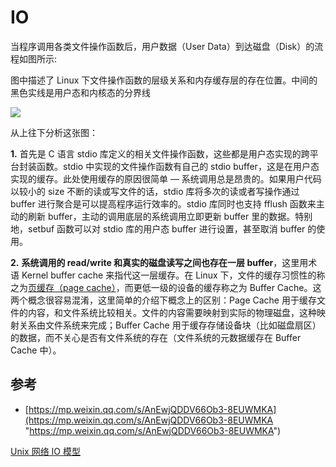 # IO

当程序调用各类文件操作函数后，用户数据（User Data）到达磁盘（Disk）的流程如图所示:

图中描述了 Linux 下文件操作函数的层级关系和内存缓存层的存在位置。中间的黑色实线是用户态和内核态的分界线

![](https://tva1.sinaimg.cn/large/e6c9d24ely1h181gryrjzj20u00pw769.jpg)

从上往下分析这张图：

**1.** 首先是 C 语言 stdio 库定义的相关文件操作函数，这些都是用户态实现的跨平台封装函数。stdio 中实现的文件操作函数有自己的 stdio buffer，这是在用户态实现的缓存。此处使用缓存的原因很简单 — 系统调用总是昂贵的。如果用户代码以较小的 size 不断的读或写文件的话，stdio 库将多次的读或者写操作通过 buffer 进行聚合是可以提高程序运行效率的。stdio 库同时也支持 fflush 函数来主动的刷新 buffer，主动的调用底层的系统调用立即更新 buffer 里的数据。特别地，setbuf 函数可以对 stdio 库的用户态 buffer 进行设置，甚至取消 buffer 的使用。

**2.** **系统调用的 read/write 和真实的磁盘读写之间也存在一层 buffer**，这里用术语 Kernel buffer cache 来指代这一层缓存。在 Linux 下，文件的缓存习惯性的称之为[页缓存（page cache）](<../Linux 内存管理/页缓存（page cache）/页缓存（page cache）.md> "页缓存（page cache）")，而更低一级的设备的缓存称之为 Buffer Cache。这两个概念很容易混淆，这里简单的介绍下概念上的区别：Page Cache 用于缓存文件的内容，和文件系统比较相关。文件的内容需要映射到实际的物理磁盘，这种映射关系由文件系统来完成；Buffer Cache 用于缓存存储设备块（比如磁盘扇区）的数据，而不关心是否有文件系统的存在（文件系统的元数据缓存在 Buffer Cache 中）。

## 参考

*   [https://mp.weixin.qq.com/s/AnEwjQDDV66Ob3-8EUWMKA](https://mp.weixin.qq.com/s/AnEwjQDDV66Ob3-8EUWMKA "https://mp.weixin.qq.com/s/AnEwjQDDV66Ob3-8EUWMKA")


[Unix 网络 IO 模型](Unix%20网络%20IO%20模型/Unix%20网络%20IO%20模型.md "Unix 网络 IO 模型")
